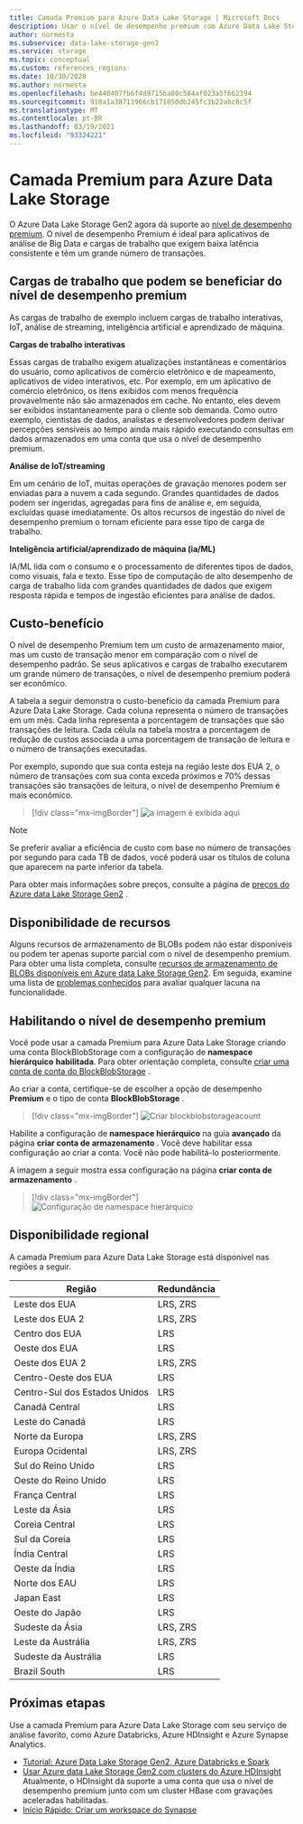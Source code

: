 ```yaml
---
title: Camada Premium para Azure Data Lake Storage | Microsoft Docs
description: Usar o nível de desempenho premium com Azure Data Lake Storage Gen2
author: normesta
ms.subservice: data-lake-storage-gen2
ms.service: storage
ms.topic: conceptual
ms.custom: references_regions
ms.date: 10/30/2020
ms.author: normesta
ms.openlocfilehash: be440407fb6f4d9715ba80c584af023a5f662394
ms.sourcegitcommit: 910a1a38711966cb171050db245fc3b22abc8c5f
ms.translationtype: MT
ms.contentlocale: pt-BR
ms.lasthandoff: 03/19/2021
ms.locfileid: "93324221"
---
```

# <a name="premium-tier-for-azure-data-lake-storage"></a>Camada Premium para Azure Data Lake Storage

O Azure Data Lake Storage Gen2 agora dá suporte ao [nível de desempenho premium](storage-blob-performance-tiers.md#premium-performance). O nível de desempenho Premium é ideal para aplicativos de análise de Big Data e cargas de trabalho que exigem baixa latência consistente e têm um grande número de transações.

## <a name="workloads-that-can-benefit-from-the-premium-performance-tier"></a>Cargas de trabalho que podem se beneficiar do nível de desempenho premium

As cargas de trabalho de exemplo incluem cargas de trabalho interativas, IoT, análise de streaming, inteligência artificial e aprendizado de máquina. 

**Cargas de trabalho interativas** 

Essas cargas de trabalho exigem atualizações instantâneas e comentários do usuário, como aplicativos de comércio eletrônico e de mapeamento, aplicativos de vídeo interativos, etc. Por exemplo, em um aplicativo de comércio eletrônico, os itens exibidos com menos frequência provavelmente não são armazenados em cache. No entanto, eles devem ser exibidos instantaneamente para o cliente sob demanda. Como outro exemplo, cientistas de dados, analistas e desenvolvedores podem derivar percepções sensíveis ao tempo ainda mais rápido executando consultas em dados armazenados em uma conta que usa o nível de desempenho premium. 

**Análise de IoT/streaming** 

Em um cenário de IoT, muitas operações de gravação menores podem ser enviadas para a nuvem a cada segundo. Grandes quantidades de dados podem ser ingeridas, agregadas para fins de análise e, em seguida, excluídas quase imediatamente. Os altos recursos de ingestão do nível de desempenho premium o tornam eficiente para esse tipo de carga de trabalho. 

**Inteligência artificial/aprendizado de máquina (ia/ML)** 

IA/ML lida com o consumo e o processamento de diferentes tipos de dados, como visuais, fala e texto. Esse tipo de computação de alto desempenho de carga de trabalho lida com grandes quantidades de dados que exigem resposta rápida e tempos de ingestão eficientes para análise de dados. 

## <a name="cost-effectiveness"></a>Custo-benefício

O nível de desempenho Premium tem um custo de armazenamento maior, mas um custo de transação menor em comparação com o nível de desempenho padrão. Se seus aplicativos e cargas de trabalho executarem um grande número de transações, o nível de desempenho premium poderá ser econômico.

A tabela a seguir demonstra o custo-benefício da camada Premium para Azure Data Lake Storage. Cada coluna representa o número de transações em um mês.  Cada linha representa a porcentagem de transações que são transações de leitura. Cada célula na tabela mostra a porcentagem de redução de custos associada a uma porcentagem de transação de leitura e o número de transações executadas. 

Por exemplo, supondo que sua conta esteja na região leste dos EUA 2, o número de transações com sua conta exceda próximos e 70% dessas transações são transações de leitura, o nível de desempenho Premium é mais econômico.

> [!div class="mx-imgBorder"]
> ![a imagem é exibida aqui](./media/premium-tier-for-data-lake-storage/premium-performance-data-lake-storage-cost-analysis-table.png)

> [!NOTE] 
> Se preferir avaliar a eficiência de custo com base no número de transações por segundo para cada TB de dados, você poderá usar os títulos de coluna que aparecem na parte inferior da tabela.

Para obter mais informações sobre preços, consulte a página de [preços do Azure data Lake Storage Gen2](https://azure.microsoft.com/pricing/details/storage/data-lake/) .

## <a name="feature-availability"></a>Disponibilidade de recursos 

Alguns recursos de armazenamento de BLOBs podem não estar disponíveis ou podem ter apenas suporte parcial com o nível de desempenho premium. Para obter uma lista completa, consulte [recursos de armazenamento de BLOBs disponíveis em Azure data Lake Storage Gen2](data-lake-storage-supported-blob-storage-features.md). Em seguida, examine uma lista de [problemas conhecidos](data-lake-storage-known-issues.md) para avaliar qualquer lacuna na funcionalidade.

## <a name="enabling-the-premium-performance-tier"></a>Habilitando o nível de desempenho premium 

Você pode usar a camada Premium para Azure Data Lake Storage criando uma conta BlockBlobStorage com a configuração de **namespace hierárquico** **habilitada**. Para obter orientação completa, consulte [criar uma conta de conta do BlockBlobStorage](storage-blob-create-account-block-blob.md) .

Ao criar a conta, certifique-se de escolher a opção de desempenho **Premium** e o tipo de conta **BlockBlobStorage** .

> [!div class="mx-imgBorder"]
> ![Criar blockblobstorageacount](./media/premium-tier-for-data-lake-storage/create-block-blob-storage-account.png)

Habilite a configuração de **namespace hierárquico** na guia **avançado** da página **criar conta de armazenamento** . Você deve habilitar essa configuração ao criar a conta. Você não pode habilitá-lo posteriormente.

A imagem a seguir mostra essa configuração na página **criar conta de armazenamento** .

> [!div class="mx-imgBorder"]
> ![Configuração de namespace hierárquico](./media/create-data-lake-storage-account/hierarchical-namespace-feature.png)

## <a name="regional-availability"></a>Disponibilidade regional

A camada Premium para Azure Data Lake Storage está disponível nas regiões a seguir.

|Região|Redundância|
|--|--|
|Leste dos EUA|LRS, ZRS|
|Leste dos EUA 2|LRS, ZRS|
|Centro dos EUA|LRS|
|Oeste dos EUA|LRS|
|Oeste dos EUA 2|LRS, ZRS|
|Centro-Oeste dos EUA|LRS|
|Centro-Sul dos Estados Unidos|LRS|
|Canadá Central|LRS|
|Leste do Canadá|LRS|
|Norte da Europa|LRS, ZRS|
|Europa Ocidental|LRS, ZRS|
|Sul do Reino Unido|LRS|
|Oeste do Reino Unido|LRS|
|França Central|LRS|
|Leste da Ásia|LRS|
|Coreia Central|LRS|
|Sul da Coreia|LRS|
|Índia Central|LRS|
|Oeste da Índia|LRS|
|Norte dos EAU|LRS|
|Japan East|LRS|
|Oeste do Japão|LRS|
|Sudeste da Ásia|LRS, ZRS|
|Leste da Austrália|LRS, ZRS|
|Sudeste da Austrália|LRS|
|Brazil South|LRS|

## <a name="next-steps"></a>Próximas etapas

Use a camada Premium para Azure Data Lake Storage com seu serviço de análise favorito, como Azure Databricks, Azure HDInsight e Azure Synapse Analytics. 

- [Tutorial: Azure Data Lake Storage Gen2, Azure Databricks e Spark](data-lake-storage-use-databricks-spark.md) 
- [Usar Azure data Lake Storage Gen2 com clusters do Azure HDInsight](../../hdinsight/hdinsight-hadoop-use-data-lake-storage-gen2.md) Atualmente, o HDInsight dá suporte a uma conta que usa o nível de desempenho premium junto com um cluster HBase com gravações aceleradas habilitadas.
- [Início Rápido: Criar um workspace do Synapse](../../synapse-analytics/quickstart-create-workspace.md)

